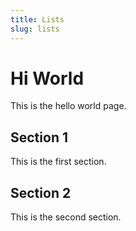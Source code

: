 ```yaml
---
title: Lists
slug: lists
---
```


# Hi World

This is the hello world page.

## Section 1

This is the first section.

## Section 2

This is the second section.
